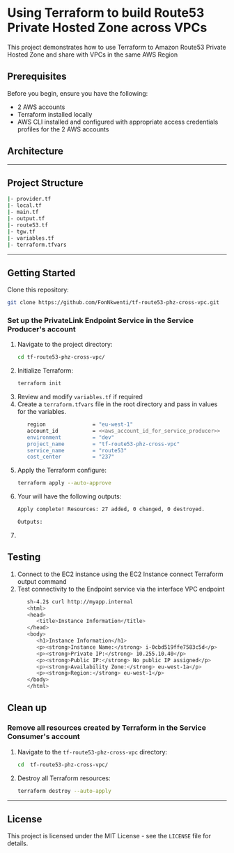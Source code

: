 # Using Terraform to build Route53 Private Hosted Zone across VPCs
This project demonstrates how to use Terraform to Amazon Route53 Private Hosted Zone and share with VPCs in the same AWS Region

## Prerequisites
Before you begin, ensure you have the following:

- 2 AWS accounts
- Terraform installed locally
- AWS CLI installed and configured with appropriate access credentials profiles for the 2 AWS accounts

## Architecture
<!-- ![Diagram](cross-account-privatelink-cross-account.webp) -->

---

## Project Structure
```bash
|- provider.tf
|- local.tf
|- main.tf
|- output.tf
|- route53.tf
|- tgw.tf
|- variables.tf
|- terraform.tfvars

```
---
## Getting Started

Clone this repository:

   ```bash
   git clone https://github.com/FonNkwenti/tf-route53-phz-cross-vpc.git
   ```


### Set up the PrivateLink Endpoint Service in the Service Producer's account
1. Navigate to the project directory:
   ```bash
   cd tf-route53-phz-cross-vpc/
   ```
2. Initialize Terraform:
   ```bash
   terraform init
   ```
3. Review and modify `variables.tf` if required
4. Create a `terraform.tfvars` file in the root directory and pass in values for the variables.
   ```bash
      region               = "eu-west-1"
      account_id           = <<aws_account_id_for_service_producer>>
      environment          = "dev"
      project_name         = "tf-route53-phz-cross-vpc"
      service_name         = "route53"
      cost_center          = "237"
   ```
5. Apply the Terraform configure:
   ```bash
   terraform apply --auto-approve
   ```
6. Your will have the following outputs: 
   ```bash
   Apply complete! Resources: 27 added, 0 changed, 0 destroyed.

   Outputs:


   ```
7.   


## Testing
1. Connect to the EC2 instance using the EC2 Instance connect Terraform output command
2. Test connectivity to the Endpoint service via the interface VPC endpoint
   ```bash
      sh-4.2$ curl http://myapp.internal
      <html>
      <head>
         <title>Instance Information</title>
      </head>
      <body>
         <h1>Instance Information</h1>
         <p><strong>Instance Name:</strong> i-0cbd519ffe7583c5d</p>
         <p><strong>Private IP:</strong> 10.255.10.40</p>
         <p><strong>Public IP:</strong> No public IP assigned</p>
         <p><strong>Availability Zone:</strong> eu-west-1a</p>
         <p><strong>Region:</strong> eu-west-1</p>
      </body>
      </html>
   ```

## Clean up

### Remove all resources created by Terraform in the Service Consumer's account
1. Navigate to the  `tf-route53-phz-cross-vpc` directory:
   ```bash
   cd  tf-route53-phz-cross-vpc/
   ```
2. Destroy all Terraform resources:
   ```bash
   terraform destroy --auto-apply
   ```
---



<!-- ## Step-by-step Turial -->


## License

This project is licensed under the MIT License - see the `LICENSE` file for details.
